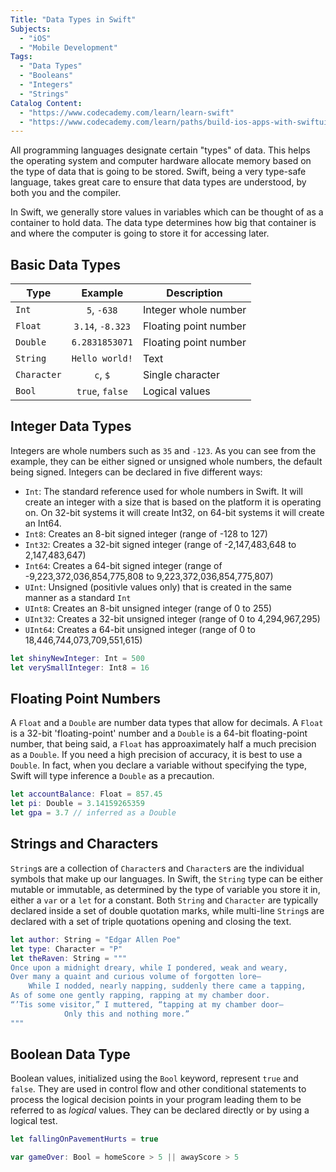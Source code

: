 ```yaml
---
Title: "Data Types in Swift"
Subjects:
  - "iOS"
  - "Mobile Development"
Tags:
  - "Data Types"
  - "Booleans"
  - "Integers"
  - "Strings"
Catalog Content:
  - "https://www.codecademy.com/learn/learn-swift"
  - "https://www.codecademy.com/learn/paths/build-ios-apps-with-swiftui"
---
```


All programming languages designate certain "types" of data. This helps the operating system and computer hardware allocate memory based on the type of data that is going to be stored. Swift, being a very type-safe language, takes great care to ensure that data types are understood, by both you and the compiler. 

In Swift, we generally store values in variables which can be thought of as a container to hold data. The data type determines how big that container is and where the computer is going to store it for accessing later.

## Basic Data Types

| Type        | Example          | Description           |
| ----------- | :--------------: | --------------------- |
| `Int`       | `5`, `-638`      | Integer whole number  |
| `Float`     | `3.14`, `-8.323` | Floating point number |
| `Double`    | `6.2831853071`   | Floating point number |
| `String`    | `Hello world!`   | Text                  |
| `Character` | `c`, `$`         | Single character      |
| `Bool`      | `true`, `false`  | Logical values        |

## Integer Data Types

Integers are whole numbers such as `35` and `-123`. As you can see from the example, they can be either signed or unsigned whole numbers, the default being signed. Integers can be declared in five different ways:

- `Int`: The standard reference used for whole numbers in Swift. It will create an integer with a size that is based on the platform it is operating on. On 32-bit systems it will create Int32, on 64-bit systems it will create an Int64.
- `Int8`: Creates an 8-bit signed integer (range of -128 to 127)
- `Int32`: Creates a 32-bit signed integer (range of -2,147,483,648 to 2,147,483,647)
- `Int64`: Creates a 64-bit signed integer (range of -9,223,372,036,854,775,808 to 9,223,372,036,854,775,807)
- `UInt`: Unsigned (positivle values only) that is created in the same manner as a standard `Int`
- `UInt8`: Creates an 8-bit unsigned integer (range of 0 to 255)
- `UInt32`: Creates a 32-bit unsigned integer (range of 0 to 4,294,967,295)
- `UInt64`: Creates a 64-bit unsigned integer (range of 0 to 18,446,744,073,709,551,615)

```swift
let shinyNewInteger: Int = 500
let verySmallInteger: Int8 = 16
```

## Floating Point Numbers

A `Float` and a `Double` are number data types that allow for decimals. A `Float` is a 32-bit 'floating-point' number and a `Double` is a 64-bit floating-point number, that being said, a `Float` has approaximately half a much precision as a `Double`. If you need a high precision of accuracy, it is best to use a `Double`. In fact, when you declare a variable without specifying the type, Swift will type inference a `Double` as a precaution.

```swift
let accountBalance: Float = 857.45
let pi: Double = 3.14159265359
let gpa = 3.7 // inferred as a Double
```

## Strings and Characters

`String`s are a collection of `Character`s and `Character`s are the individual symbols that make up our languages. In Swift, the `String` type can be either mutable or immutable, as determined by the type of variable you store it in, either a `var` or a `let` for a constant. Both `String` and `Character` are typically declared inside a set of double quotation marks, while multi-line `String`s are declared with a set of triple quotations opening and closing the text.

<!--
Swift Markdown does not support multi-line strings in just generic Chrome, I'm not sure why. It looks fine in Author, so I'm not sure what formatting the SWE have used on the Codecademy site but hopefully it is also applied to the Codepedia site or else this won't work as intended. There are some languages that Markdown supports like this, we'll have to play with it when it begins to get published.
-->

```swift
let author: String = "Edgar Allen Poe"
let type: Character = "P"
let theRaven: String = """
Once upon a midnight dreary, while I pondered, weak and weary,
Over many a quaint and curious volume of forgotten lore—
    While I nodded, nearly napping, suddenly there came a tapping,
As of some one gently rapping, rapping at my chamber door.
“’Tis some visitor,” I muttered, “tapping at my chamber door—
            Only this and nothing more.”
"""
```

## Boolean Data Type

Boolean values, initialized using the `Bool` keyword, represent `true` and `false`. They are used in control flow and other conditional statements to process the logical decision points in your program leading them to be referred to as *logical* values. They can be declared directly or by using a logical test.

```swift
let fallingOnPavementHurts = true

var gameOver: Bool = homeScore > 5 || awayScore > 5
```
